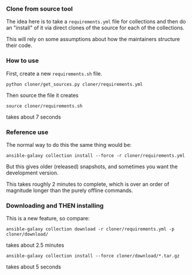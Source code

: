 ### Clone from source tool

The idea here is to take a `requirements.yml` file for collections
and then do an "install" of it via direct clones of the source for each
of the collections.

This will rely on some assumptions about how the maintainers
structure their code.

### How to use

First, create a new `requirements.sh` file.

```
python cloner/get_sources.py cloner/requirements.yml
```

Then source the file it creates

```
source cloner/requirements.sh
```

takes about 7 seconds

### Reference use

The normal way to do this the same thing would be:

```
ansible-galaxy collection install --force -r cloner/requirements.yml
```

But this gives older (released) snapshots, and sometimes you
want the development version.

This takes roughly 2 minutes to complete, which is over an order
of magnitude longer than the purely offline commands.

### Downloading and THEN installing

This is a new feature, so compare:

```
ansible-galaxy collection download -r cloner/requirements.yml -p cloner/download/
```

takes about 2.5 minutes

```
ansible-galaxy collection install --force cloner/download/*.tar.gz
```

takes about 5 seconds
